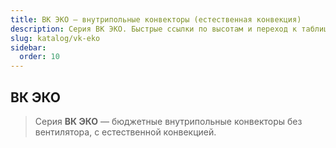 ```yaml
---
title: ВК ЭКО — внутрипольные конвекторы (естественная конвекция)
description: Серия ВК ЭКО. Быстрые ссылки по высотам и переход к таблицам теплоотдачи.
slug: katalog/vk-eko
sidebar:
  order: 10
---
```


## ВК ЭКО

> Серия **ВК ЭКО** — бюджетные внутрипольные конвекторы без вентилятора, с естественной конвекцией.
